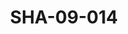 ---
pid: SHA-09-014
title: SHA-09-014
language: en
original_label: 
rights: Sharhabil Ahmed
location_of_original: Sharhabil Ahmed
photographer_or_studio: 
scanned_from: photograph 7.3 by 10.5
_date: '1964'
location: Wau
description: Sharhabil Ahmed's band and someone else
additional_notes: 
permission_display: 'yes'
on_server: 'no'
on_website: 'no'
permalink: /photopages/en/SHA-09-014
layout: photo-page
---